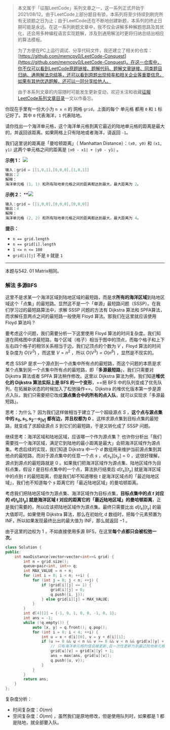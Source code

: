 > 本文属于「征服LeetCode」系列文章之一，这一系列正式开始于2021/08/12。由于LeetCode上部分题目有锁，本系列将至少持续到刷完所有无锁题之日为止；由于LeetCode还在不断地创建新题，本系列的终止日期可能是永远。在这一系列刷题文章中，我不仅会讲解多种解题思路及其优化，还会用多种编程语言实现题解，涉及到通用解法时更将归纳总结出相应的算法模板。
> <b></b>
> 
> 为了方便在PC上运行调试、分享代码文件，我还建立了相关的仓库：[https://github.com/memcpy0/LeetCode-Conquest](https://github.com/memcpy0/LeetCode-Conquest)。在这一仓库中，你不仅可以看到LeetCode原题链接、题解代码、题解文章链接、同类题目归纳、通用解法总结等，还可以看到原题出现频率和相关企业等重要信息。如果有其他优选题解，还可以一同分享给他人。
> <b></b>
> 
> 由于本系列文章的内容随时可能发生更新变动，欢迎关注和收藏[征服LeetCode系列文章目录](https://memcpy0.blog.csdn.net/article/details/119656559)一文以作备忘。

你现在手里有一份大小为 `n x n` 的 网格 `grid`，上面的每个 单元格 都用 `0` 和 `1` 标记好了。其中 `0` 代表海洋，`1` 代表陆地。

请你找出一个海洋单元格，这个海洋单元格到离它最近的陆地单元格的距离是最大的，并返回该距离。如果网格上只有陆地或者海洋，请返回 `-1`。

我们这里说的距离是「曼哈顿距离」（ Manhattan Distance）：`(x0, y0)` 和 `(x1, y1)` 这两个单元格之间的距离是 `|x0 - x1| + |y0 - y1|` 。

**示例 1：**
**![](https://assets.leetcode-cn.com/aliyun-lc-upload/uploads/2019/08/17/1336_ex1.jpeg)**
```java
输入：grid = [[1,0,1],[0,0,0],[1,0,1]]
输出：2
解释： 
海洋单元格 (1, 1) 和所有陆地单元格之间的距离都达到最大，最大距离为 2。
```
**示例 2：**
**![](https://assets.leetcode-cn.com/aliyun-lc-upload/uploads/2019/08/17/1336_ex2.jpeg)
```java
输入：grid = [[1,0,0],[0,0,0],[0,0,0]]
输出：4
解释：
海洋单元格 (2, 2) 和所有陆地单元格之间的距离都达到最大，最大距离为 4。
```
**提示：**
- `n == grid.length`
- `n == grid[i].length`
- `1 <= n <= 100`
- `grid[i][j]` 不是 `0` 就是 `1`

---
本题与542. 01 Matrix相同。
### 解法 多源BFS

这里不是求某一个海洋区域到陆地区域的最短路，而是求**所有的海洋区域**到陆地区域这个「点集」的最短路。显然这不是一个「单源」最短路问题（SSSP）。在我们学习过的最短路算法中，求解 SSSP 问题的方法有 Dijkstra 算法和 SPFA算法，而求解任意两点之间的最短路一般使用 Floyd 算法。那我们在这里就应该使用 Floyd 算法吗？

要考虑这个问题，我们需要分析一下这里使用 Floyd 算法的时间复杂度。我们知道在网格图中求最短路，每个区域（格子）相当于图中的顶点，而每个格子和上下左右四个格子的相邻关系相当于边，我们记顶点的个数为 $V$ ，Floyd 算法的时间复杂度为 $O(V^3)$ ，而这里 $V = n^2$ ，所以 $O(V^3) = O(n^6)$ ，显然是不现实的。

考虑 SSSP 是求一个源点到一个点集中所有点的最短路，而这个问题的本质是求某个点集到另一个点集中所有点的最短路，即「**多源最短路**」，我们只需要对 Dijkstra 算法或者 SPFA 算法稍作修改。这里以 Dijkstra 算法为例，我们知道**堆优化的 Dijkstra 算法实际上是 BFS 的一个变形**，==把 BFS 中的队列变成了优先队列，在拓展新状态的时候加入了松弛操作==。Dijkstra 的堆优化版本第一步是源点入队，我们只需要把它改成**源点集合中的所有的点入队**，就可以实现求「多源最短路」。

思考：为什么？
因为我们这样做相当于建立了一个超级源点 $S$ ，**这个点与源点集中的 $s_0, s_1, s_2 \cdots s_{|V|}$ 都有边，并且权都为 $0$** 。这样求源点集到目标点集的最短路，就变成了求超级源点 $S$ 到它们的最短路，于是又转化成了 SSSP 问题。

继续思考：海洋区域和陆地区域，应该哪一个作为源点集？ 
也许你分析出「我们需要找一个海洋区域，满足它到陆地的最小距离是最大」会把海洋区域作为源点集。考虑后续的实现，我们知道 Dijkstra 中一个 $d$ 数组用来维护当前源点集到其他点的最短路，而对于源点集中的任意一个点 $s$ ，$d[s_x][s_y] = 0$ ，这很好理解，源点到源点的最短路就是 $0$ 。如果我们把海洋区域作为源点集、陆地区域作为目标点集，假设 $t$ 是目标点集中的一个点，算法执行结束后 $d[t_x][t_y]$ 就是海洋区域中的点到 $t$ 的最短距离，但是我们却不知道哪些 $t$ 是海洋区域点的「最近陆地区域」，我们也不知道每个 $s$ 距离它的「最近陆地区域」的曼哈顿距离。

考虑我们把陆地区域作为源点集、海洋区域作为目标点集，**目标点集中的点 $t$ 对应的 $d[t_x][t_y]$ 就是海洋区域 $t$ 对应的距离它的「最近陆地区域」的曼哈顿距离**，正是我们需要的，所以应该把陆地区域作为源点集。最终只需要比出 $d[t_x][t_y]$ 的最大值即可。如果使用 Dijkstra 算法，那么在初始化 d 数组时，把每个元素预置为 INF，所以如果发现最终比出的最大值为 INF，那么就返回 $-1$ 。

由于这里的边权为 $1$ ，不如直接使用多源 BFS，在这里**每个点都只会被松弛一次**。
```cpp
class Solution {
public:
    int maxDistance(vector<vector<int>>& grid) {
        int n = grid.size();
        queue<pair<int, int>> q;
        int MAX_VALUE = n + n;
        for (int i = 0; i < n; ++i) {
            for (int j = 0; j < n; ++j) {
                if (grid[i][j] == 1) {
                    grid[i][j] = 0;
                    q.push({i, j});
                } else grid[i][j] = MAX_VALUE;
            }
        }
        int d[4][2] = {-1, 0, 1, 0, 0, -1, 0, 1};
        int ans = -1;
        while (!q.empty()) {
            auto [x, y] = q.front(); q.pop();
            for (int i = 0; i < 4; ++i) {
                int u = x + d[i][0], v = y + d[i][1];
                if (u >= 0 && u < n && v >= 0 && v < n && grid[x][y] + 1 < grid[u][v]) {
                    // 只有海洋单元格的值会被更新,且一次性更新为到最近陆地单元格的距离
                    grid[u][v] = grid[x][y] + 1;
                    ans = max(ans, grid[u][v]);
                    q.push({u, v});
                }
            }
        }
        return ans;
    }
};
```
复杂度分析：
- 时间复杂度：$O(mn)$
- 空间复杂度：$O(mn)$ ，虽然我们是原地修改，但是使用队列时，如果都是 $1$ 都是陆地，就全部要入队。